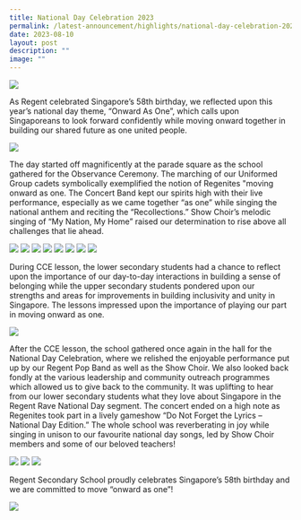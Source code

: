 ```yaml
---
title: National Day Celebration 2023
permalink: /latest-announcement/highlights/national-day-celebration-2023/
date: 2023-08-10
layout: post
description: ""
image: ""
---
```

![](/images/Highlights%20Post/NationalDay2023-0.jpg)

As Regent celebrated Singapore’s 58th birthday, we reflected upon this year’s national day theme, “Onward As One”, which calls upon Singaporeans to look forward confidently while moving onward together in building our shared future as one united people.

![](/images/Highlights%20Post/NationalDay2023-1.jpg)

The day started off magnificently at the parade square as the school gathered for the Observance Ceremony. The marching of our Uniformed Group cadets symbolically exemplified the notion of Regenites "moving onward as one. The Concert Band kept our spirits high with their live performance, especially as we came together “as one” while singing the national anthem and reciting the “Recollections.”  Show Choir’s melodic singing of “My Nation, My Home” raised our determination to rise above all challenges that lie ahead.

![](/images/Highlights%20Post/NationalDay2023-3.jpg)
![](/images/Highlights%20Post/NationalDay2023-4.jpg)
![](/images/Highlights%20Post/NationalDay2023-5.jpg)
![](/images/Highlights%20Post/NationalDay2023-6.jpg)
![](/images/Highlights%20Post/NationalDay2023-7.jpg)
![](/images/Highlights%20Post/NationalDay2023-8.jpg)
![](/images/Highlights%20Post/NationalDay2023-9.jpg)
![](/images/Highlights%20Post/NationalDay2023-10.jpg)

During CCE lesson, the lower secondary students had a chance to reflect upon the importance of our day-to-day interactions in building a sense of belonging while the upper secondary students pondered upon our strengths and areas for improvements in building inclusivity and unity in Singapore. The lessons impressed upon the importance of playing our part in moving onward as one.

![](/images/Highlights%20Post/NationalDay2023-11.jpg)

After the CCE lesson, the school gathered once again in the hall for the National Day Celebration, where we relished the enjoyable performance put up by our Regent Pop Band as well as the Show Choir. We also looked back fondly at the various leadership and community outreach programmes which allowed us to give back to the community. It was uplifting to hear from our lower secondary students what they love about Singapore in the Regent Rave National Day segment. The concert ended on a high note as Regenites took part in a lively gameshow “Do Not Forget the Lyrics – National Day Edition.” The whole school was reverberating in joy while singing in unison to our favourite national day songs, led by Show Choir members and some of our beloved teachers!

![](/images/Highlights%20Post/NationalDay2023-12.jpg)
![](/images/Highlights%20Post/NationalDay2023-13.jpg)
![](/images/Highlights%20Post/NationalDay2023-14.jpg)

Regent Secondary School proudly celebrates Singapore’s 58th birthday and we are committed to move “onward as one”!

![](/images/Highlights%20Post/NationalDay2023-2.jpg)